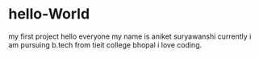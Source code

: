 # hello-World
my first project
hello everyone my name is aniket suryawanshi 
currently i am pursuing b.tech from tieit college bhopal
i love coding.
